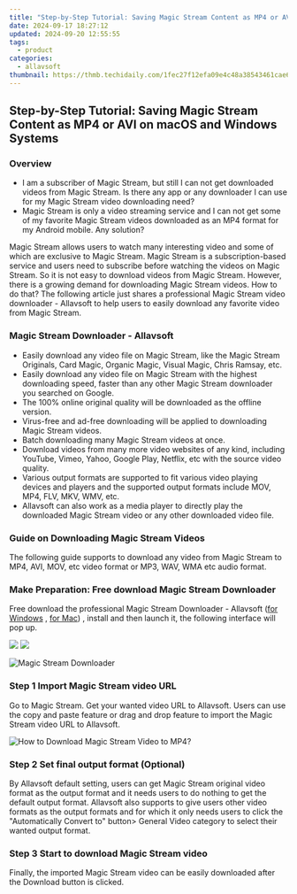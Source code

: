 ```yaml
---
title: "Step-by-Step Tutorial: Saving Magic Stream Content as MP4 or AVI on macOS and Windows Systems"
date: 2024-09-17 18:27:12
updated: 2024-09-20 12:55:55
tags:
  - product
categories:
  - allavsoft
thumbnail: https://thmb.techidaily.com/1fec27f12efa09e4c48a38543461cae6de40c3455f6fddf973f89dc7d1b93e29.jpg
---
```


## Step-by-Step Tutorial: Saving Magic Stream Content as MP4 or AVI on macOS and Windows Systems

### Overview

* I am a subscriber of Magic Stream, but still I can not get downloaded videos from Magic Stream. Is there any app or any downloader I can use for my Magic Stream video downloading need?
* Magic Stream is only a video streaming service and I can not get some of my favorite Magic Stream videos downloaded as an MP4 format for my Android mobile. Any solution?

Magic Stream allows users to watch many interesting video and some of which are exclusive to Magic Stream. Magic Stream is a subscription-based service and users need to subscribe before watching the videos on Magic Stream. So it is not easy to download videos from Magic Stream. However, there is a growing demand for downloading Magic Stream videos. How to do that? The following article just shares a professional Magic Stream video downloader - Allavsoft to help users to easily download any favorite video from Magic Stream.

### Magic Stream Downloader - Allavsoft

* Easily download any video file on Magic Stream, like the Magic Stream Originals, Card Magic, Organic Magic, Visual Magic, Chris Ramsay, etc.
* Easily download any video file on Magic Stream with the highest downloading speed, faster than any other Magic Stream downloader you searched on Google.
* The 100% online original quality will be downloaded as the offline version.
* Virus-free and ad-free downloading will be applied to downloading Magic Stream videos.
* Batch downloading many Magic Stream videos at once.
* Download videos from many more video websites of any kind, including YouTube, Vimeo, Yahoo, Google Play, Netflix, etc with the source video quality.
* Various output formats are supported to fit various video playing devices and players and the supported output formats include MOV, MP4, FLV, MKV, WMV, etc.
* Allavsoft can also work as a media player to directly play the downloaded Magic Stream video or any other downloaded video file.

### Guide on Downloading Magic Stream Videos

The following guide supports to download any video from Magic Stream to MP4, AVI, MOV, etc video format or MP3, WAV, WMA etc audio format.

### Make Preparation: Free download Magic Stream Downloader

Free download the professional Magic Stream Downloader - Allavsoft ([for Windows](https://tools.techidaily.com/allavsoft/products/) , [for Mac](https://tools.techidaily.com/allavsoft/products/)) , install and then launch it, the following interface will pop up.

[![](https://www.allavsoft.com/how-to/../images/how-to/free-download-win.jpg)](https://tools.techidaily.com/allavsoft/products/) [![](https://www.allavsoft.com/how-to/../images/how-to/free-download-mac.jpg)](https://tools.techidaily.com/allavsoft/products/)

![Magic Stream Downloader](https://www.allavsoft.com/how-to/../images/allavsoft/screen-shot-600.jpg)

### Step 1 Import Magic Stream video URL

Go to Magic Stream. Get your wanted video URL to Allavsoft. Users can use the copy and paste feature or drag and drop feature to import the Magic Stream video URL to Allavsoft.

![How to Download Magic Stream Video to MP4?](https://www.allavsoft.com/how-to/../images/how-to/download-rtmp-video/download-rtmp-video.jpg)

### Step 2 Set final output format (Optional)

By Allavsoft default setting, users can get Magic Stream original video format as the output format and it needs users to do nothing to get the default output format. Allavsoft also supports to give users other video formats as the output formats and for which it only needs users to click the "Automatically Convert to" button> General Video category to select their wanted output format.

### Step 3 Start to download Magic Stream video

Finally, the imported Magic Stream video can be easily downloaded after the Download button is clicked.

<ins class="adsbygoogle"
     style="display:block"
     data-ad-format="autorelaxed"
     data-ad-client="ca-pub-7571918770474297"
     data-ad-slot="1223367746"></ins>



<ins class="adsbygoogle"
     style="display:block"
     data-ad-client="ca-pub-7571918770474297"
     data-ad-slot="8358498916"
     data-ad-format="auto"
     data-full-width-responsive="true"></ins>

